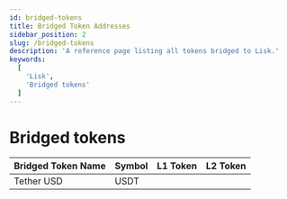 ```yaml
---
id: bridged-tokens
title: Bridged Token Addresses
sidebar_position: 2
slug: /bridged-tokens
description: 'A reference page listing all tokens bridged to Lisk.'
keywords:
  [
    'Lisk',
    'Bridged tokens'
  ]
---
```


# Bridged tokens

| Bridged Token Name | Symbol | L1 Token          | L2 Token           |
| :----------------- | :----- |:----------------- | :----------------- |
| Tether USD         | USDT   |